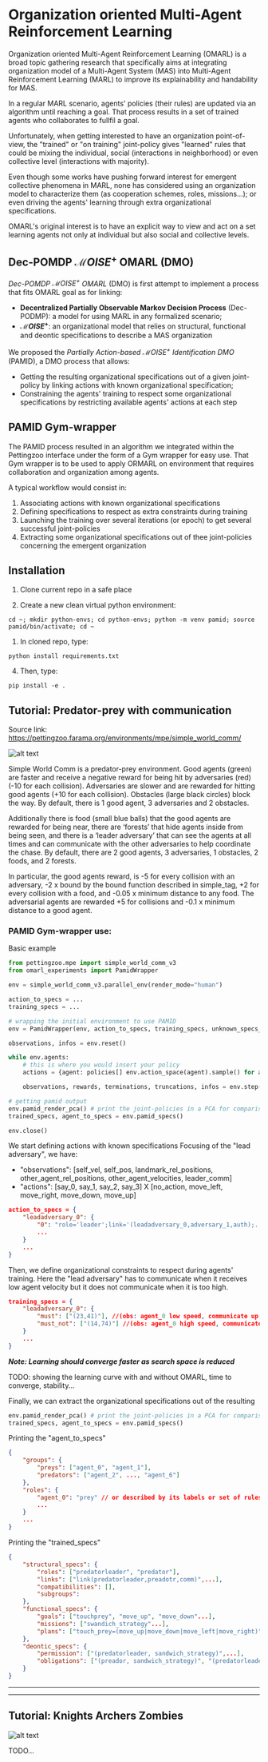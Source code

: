 # Organization oriented Multi-Agent Reinforcement Learning

Organization oriented Multi-Agent Reinforcement Learning (OMARL) is a broad topic gathering research that specifically aims at integrating organization model of a Multi-Agent System (MAS) into Multi-Agent Reinforcement Learning (MARL) to improve its explainability and handability for MAS.

In a regular MARL scenario, agents' policies (their rules) are updated via an algorithm until reaching a goal. That process results in a set of trained agents who collaborates to fullfil a goal.

Unfortunately, when getting interested to have an organization point-of-view, the "trained" or "on training" joint-policy gives "learned" rules that could be mixing the individual, social (interactions in neighborhood) or even collective level (interactions with majority).

Even though some works have pushing forward interest for emergent collective phenomena in MARL, none has considered using an organization model to characterize them (as cooperation schemes, roles, missions...); or even driving the agents' learning through extra organizational specifications.

OMARL's original interest is to have an explicit way to view and act on a set learning agents not only at individual but also social and collective levels.

## Dec-POMDP $\mathcal{M}OISE^+$ OMARL (DMO)

*Dec-POMDP $\mathcal{M}OISE^+$ OMARL* (DMO) is first attempt to implement a process that fits OMARL goal as for linking:
 - **Decentralized Partially Observable Markov Decision Process** (Dec-PODMP): a model for using MARL in any formalized scenario; 
 - **$\mathcal{M}OISE^+$**: an organizational model that relies on structural, functional and deontic specifications to describe a MAS organization

We proposed the *Partially Action-based $\mathcal{M}OISE^+$ Identification DMO* (PAMID), a DMO process that allows:
 - Getting the resulting organizational specifications out of a given joint-policy by linking actions with known organizational specification; 
 - Constraining the agents' training to respect some organizational specifications by restricting available agents' actions at each step

## PAMID Gym-wrapper

The PAMID process resulted in an algorithm we integrated within the Pettingzoo interface under the form of a Gym wrapper for easy use. That Gym wrapper is to be used to apply ORMARL on environment that requires collaboration and organization among agents.

A typical workflow would consist in:

1) Associating actions with known organizational specifications
2) Defining specifications to respect as extra constraints during training
3) Launching the training over several iterations (or epoch) to get several successful joint-policies
4) Extracting some organizational specifications out of thee joint-policies concerning the emergent organization

## Installation

1) Clone current repo in a safe place
   
2) Create a new clean virtual python environment:

```cd ~; mkdir python-envs; cd python-envs; python -m venv pamid; source pamid/bin/activate; cd ~```

1) In cloned repo, type:

```python install requirements.txt```

4) Then, type:

```pip install -e .```

## Tutorial: Predator-prey with communication

Source link: https://pettingzoo.farama.org/environments/mpe/simple_world_comm/

![alt text](https://github.com/julien6/omarl_experiments/blob/main/images/mpe_simple_world_comm.gif?raw=true)

Simple World Comm is a predator-prey environment. Good agents (green) are faster and receive a negative reward for being hit by adversaries (red) (-10 for each collision). Adversaries are slower and are rewarded for hitting good agents (+10 for each collision). Obstacles (large black circles) block the way. By default, there is 1 good agent, 3 adversaries and 2 obstacles.

Additionally there is food (small blue balls) that the good agents are rewarded for being near, there are ‘forests’ that hide agents inside from being seen, and there is a ‘leader adversary’ that can see the agents at all times and can communicate with the other adversaries to help coordinate the chase. By default, there are 2 good agents, 3 adversaries, 1 obstacles, 2 foods, and 2 forests.

In particular, the good agents reward, is -5 for every collision with an adversary, -2 x bound by the bound function described in simple_tag, +2 for every collision with a food, and -0.05 x minimum distance to any food. The adversarial agents are rewarded +5 for collisions and -0.1 x minimum distance to a good agent.

### PAMID Gym-wrapper use:

Basic example

```python
from pettingzoo.mpe import simple_world_comm_v3
from omarl_experiments import PamidWrapper

env = simple_world_comm_v3.parallel_env(render_mode="human")

action_to_specs = ...
training_specs = ...

# wrapping the initial environment to use PAMID
env = PamidWrapper(env, action_to_specs, training_specs, unknown_specs_inference=True, pca_output=True)

observations, infos = env.reset()

while env.agents:
    # this is where you would insert your policy
    actions = {agent: policies[] env.action_space(agent).sample() for agent in env.agents}

    observations, rewards, terminations, truncations, infos = env.step(actions)

# getting pamid output
env.pamid_render_pca() # print the joint-policies in a PCA for comparison between agents (help to analyze similar agents behaviors)
trained_specs, agent_to_specs = env.pamid_specs()

env.close()

```

We start defining actions with known specifications
Focusing of the "lead adversary", we have:
* "observations": [self_vel, self_pos, landmark_rel_positions, other_agent_rel_positions, other_agent_velocities, leader_comm]
* "actions": [say_0, say_1, say_2, say_3] X [no_action, move_left, move_right, move_down, move_up]

```json
action_to_specs = {
    "leadadversary_0": {
        "0": "role='leader';link='(leadadversary_0,adversary_1,auth);...'", //send "move left" to "adversary 0" (agent1)
        ...
    }
    ...
}
```

Then, we define organizational constraints to respect during agents' training.
Here the "lead adversary" has to communicate when it receives low agent velocity but it does not communicate when it is too high.

```json
training_specs = {
    "leadadversary_0": {
        "must": ["(23,41)"], //(obs: agent_0 low speed, communicate up to adversary 0)
        "must_not": ["(14,74)"] //(obs: agent_0 high speed, communicate up to adversary 0)
    }
    ...
}
```

***Note: Learning should converge faster as search space is reduced***

TODO: showing the learning curve with and without OMARL, time to converge, stability...

Finally, we can extract the organizational specifications out of the resulting

```python
env.pamid_render_pca() # print the joint-policies in a PCA for comparison
trained_specs, agent_to_specs = env.pamid_specs()
```

Printing the "agent_to_specs"
```json
{
    "groups": {
        "preys": ["agent_0", "agent_1"],
        "predators": ["agent_2", ..., "agent_6"]
    },
    "roles": {
        "agent_0": "prey" // or described by its labels or set of rules if it does not exist as a known role
        ...
    }
    ...
}
```

Printing the "trained_specs"
```json
{
    "structural_specs": {
        "roles": ["predatorleader", "predator"],
        "links": ["link(predatorleader,preadotr,comm)",...],
        "compatibilities": [],
        "subgroups":
    },
    "functional_specs": {
        "goals": ["touchprey", "move_up", "move_down"...],
        "missions": ["swandich_strategy"...],
        "plans": ["touch_prey=(move_up|move_down|move_left|move_right)",],
    },
    "deontic_specs": {
        "permission": ["(predatorleader, sandwich_strategy)",...],
        "obligations": ["(preador, sandwich_strategy)", "(predatorleader, command_mission)"...]
    }
}
```


_______
_______

## Tutorial: Knights Archers Zombies

![alt text](https://github.com/julien6/omarl_experiments/blob/main/images/butterfly_knights_archers_zombies.gif?raw=true)

TODO...
